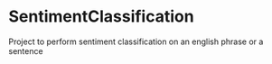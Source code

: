 # SentimentClassification
Project to perform sentiment classification on an english phrase or a sentence
